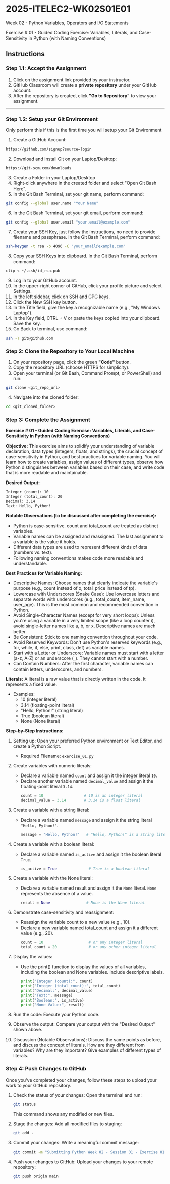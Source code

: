 # 2025-ITELEC2-WK02S01E01
Week 02 - Python Variables, Operators and I/O Statements

Exercise # 01 - Guided Coding Exercise: Variables, Literals, and Case-Sensitivity in Python (with Naming Conventions)

## **Instructions**

### **Step 1.1: Accept the Assignment**

   1. Click on the assignment link provided by your instructor.
   2. GitHub Classroom will create a **private repository** under your GitHub account.
   3. After the repository is created, click **"Go to Repository"** to view your assignment.

---

### **Step 1.2: Setup your Git Environment**
Only perform this if this is the first time you will setup your Git Environment

   1. Create a GitHub Account:
   ```bash
   https://github.com/signup?source=login
   ```
      
   2. Download and Install Git on your Laptop/Desktop:
   ```bash
   https://git-scm.com/downloads
   ```
   
   3. Create a Folder in your Laptop/Desktop
   4. Right-click anywhere in the created folder and select "Open Git Bash Here".
   5. In the Git Bash Terminal, set your git name, perform command:
   ```bash
   git config --global user.name "Your Name"
   ```
   
   6. In the Git Bash Terminal, set your git email, perform command:
   ```bash
   git config --global user.email "your.email@example.com"
   ```
   
   7. Create your SSH Key, just follow the instructions, no need to provide filename and passphrase. In the Git Bash Terminal, perform command:
   ```bash
   ssh-keygen -t rsa -b 4096 -C "your_email@example.com"
   ```
   
   8. Copy your SSH Keys into clipboard. In the Git Bash Terminal, perform command:
   ```bash
   clip < ~/.ssh/id_rsa.pub
   ```
   
   9. Log in to your GitHub account.
   10. In the upper-right corner of GitHub, click your profile picture and select Settings.
   11. In the left sidebar, click on SSH and GPG keys.
   12. Click the New SSH key button.
   13. In the Title field, give the key a recognizable name (e.g., "My Windows Laptop").
   14. In the Key field, CTRL + V or paste the keys copied into your clipboard. Save the key.
   15. Go Back to terminal, use command:
   ```bash
   ssh -T git@github.com
   ```

### **Step 2: Clone the Repository to Your Local Machine**

   1. On your repository page, click the green **"Code"** button.
   2. Copy the repository URL (choose HTTPS for simplicity).
   3. Open your terminal (or Git Bash, Command Prompt, or PowerShell) and run:
   
   ```bash
   git clone <git_repo_url>
   ```
   
   4. Navigate into the cloned folder:
   
   ```bash
   cd <git_cloned_folder>
   ```

### **Step 3: Complete the Assignment**

**Exercise # 01 - Guided Coding Exercise: Variables, Literals, and Case-Sensitivity in Python (with Naming Conventions)**

   **Objective:**
   This exercise aims to solidify your understanding of variable declaration, data types (integers, floats, and strings), the crucial concept of case-sensitivity in Python, and best practices for variable naming. You will learn how to create variables, assign values of different types, observe how Python distinguishes between variables based on their case, and write code that is more readable and maintainable.

   **Desired Output:**
   ```txt
   Integer (count): 10
   Integer (total_count): 20
   Decimal: 3.14
   Text: Hello, Python!
   ```
   **Notable Observations (to be discussed after completing the exercise):**
   - Python is case-sensitive. count and total_count are treated as distinct variables.
   - Variable names can be assigned and reassigned. The last assignment to a variable is the value it holds.
   - Different data types are used to represent different kinds of data (numbers vs. text).
   - Following naming conventions makes code more readable and understandable.

   **Best Practices for Variable Naming:**
   - Descriptive Names: Choose names that clearly indicate the variable's purpose (e.g., count instead of x, total_price instead of tp).
   - Lowercase with Underscores (Snake Case): Use lowercase letters and separate words with underscores (e.g., total_count, item_name, user_age). This is the most common and recommended convention in Python.
   - Avoid Single-Character Names (except for very short loops): Unless you're using a variable in a very limited scope (like a loop counter i), avoid single-letter names like a, b, or x. Descriptive names are much better.
   - Be Consistent: Stick to one naming convention throughout your code.
   - Avoid Reserved Keywords: Don't use Python's reserved keywords (e.g., for, while, if, else, print, class, def) as variable names.
   - Start with a Letter or Underscore: Variable names must start with a letter (a-z, A-Z) or an underscore (_). They cannot start with a number.
   - Can Contain Numbers: After the first character, variable names can contain letters, underscores, and numbers.
   
   **Literals:**
   A literal is a raw value that is directly written in the code. It represents a fixed value.
   - Examples:
      - 10 (integer literal)
      - 3.14 (floating-point literal)
      - "Hello, Python!" (string literal)
      - True (boolean literal)
      - None (None literal)
   
   **Step-by-Step Instructions:**

   1. Setting up: Open your preferred Python environment or Text Editor, and create a Python Script.
      - Required Filename: `exercise_01.py`
      
   3. Create variables with numeric literals:
      - Declare a variable named `count` and assign it the integer literal `10`.
      - Declare another variable named `decimal_value` and assign it the floating-point literal `3.14`.
         ```python
         count = 10                  # 10 is an integer literal
         decimal_value = 3.14        # 3.14 is a float literal
         ```
      
   4. Create a variable with a string literal:
      - Declare a variable named `message` and assign it the string literal `"Hello, Python!"`.
         ```python
         message = "Hello, Python!"   # "Hello, Python!" is a string literal
         ```

   5. Create a variable with a boolean literal:
      - Declare a variable named `is_active` and assign it the boolean literal `True`.
         ```python
         is_active = True              # True is a boolean literal
         ```

   6. Create a variable with the None literal:
      - Declare a variable named result and assign it the `None` literal. `None` represents the absence of a value.
         ```python
         result = None                # None is the None literal
         ```

   7. Demonstrate case-sensitivity and reassignment:
      - Reassign the variable count to a new value (e.g., 10).
      - Declare a new variable named total_count and assign it a different value (e.g., 20).
         ```python
         count = 10                    # or any integer literal
         total_count = 20              # or any other integer literal
         ```

   8. Display the values:
      - Use the print() function to display the values of all variables, including the boolean and None variables. Include descriptive labels.
         ```python
         print("Integer (count):", count)
         print("Integer (total_count):", total_count)
         print("Decimal:", decimal_value)
         print("Text:", message)
         print("Boolean:", is_active)
         print("None Value:", result)
         ```
         
   9. Run the code: Execute your Python code.
   10. Observe the output: Compare your output with the "Desired Output" shown above.
   11. Discussion (Notable Observations):  Discuss the same points as before, and discuss the concept of literals.  How are they different from variables?  Why are they important?  Give examples of different types of literals.

### **Step 4: Push Changes to GitHub**
Once you've completed your changes, follow these steps to upload your work to your GitHub repository.

1. Check the status of your changes:
   Open the terminal and run:
   
   ```bash
   git status
   ```
   This command shows any modified or new files.
   
2. Stage the changes:
   Add all modified files to staging:
   
   ```bash
   git add .
   ```
   
3. Commit your changes:
   Write a meaningful commit message:
   
   ```bash
   git commit -m "Submitting Python Week 02 - Session 01 - Exercise 01"
   ```
   
4. Push your changes to GitHub:
   Upload your changes to your remote repository:
   
   ```bash
   git push origin main
   ```
